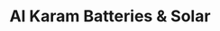 ---
title: "Al Karam Batteries & Solar"
url: /karachi/al-karam-batteries-and-solar/
shop: wholesale
---